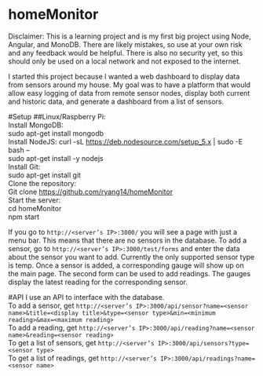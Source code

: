 # homeMonitor

Disclaimer: This is a learning project and is my first big project using Node, Angular, and MonoDB. There are likely mistakes, so use at your own risk and any feedback would be helpful. There is also no security yet, so this should only be used on a local network and not exposed to the internet.  
  
I started this project because I wanted a web dashboard to display data from sensors around my house. My goal was to have a platform that would allow easy logging of data from remote sensor nodes, display both current and historic data, and generate a dashboard from a list of sensors.

#Setup
##Linux/Raspberry Pi:  
	Install MongoDB:  
    sudo apt-get install mongodb  
	Install NodeJS: 
		curl -sL https://deb.nodesource.com/setup_5.x | sudo -E bash –  
		sudo apt-get install -y nodejs  
	Install Git:  
		sudo apt-get install git  
	Clone the repository:  
		Git clone https://github.com/ryang14/homeMonitor  
	Start the server:  
		cd homeMonitor  
		npm start  
		
If you go to `http://<server’s IP>:3000/` you will see a page with just a menu bar. This means that there are no sensors in the database. To add a sensor, go to `http://<server’s IP>:3000/test/forms` and enter the data about the sensor you want to add. Currently the only supported sensor type is temp. Once a sensor is added, a corresponding gauge will show up on the main page. The second form can be used to add readings. The gauges display the latest reading for the corresponding sensor.

#API
I use an API to interface with the database.   
To add a sensor, get `http://<server’s IP>:3000/api/sensor?name=<sensor name>&title=<display title>&type=<sensor type>&min=<minimum reading>&max=<maximum reading>`  
To add a reading, get `http://<server’s IP>:3000/api/reading?name=<sensor name>&reading=<sensor reading>`  
To get a list of sensors, get `http://<server’s IP>:3000/api/sensors?type=<sensor type>`  
To get a list of readings, get `http://<server’s IP>:3000/api/readings?name=<sensor name>`  
